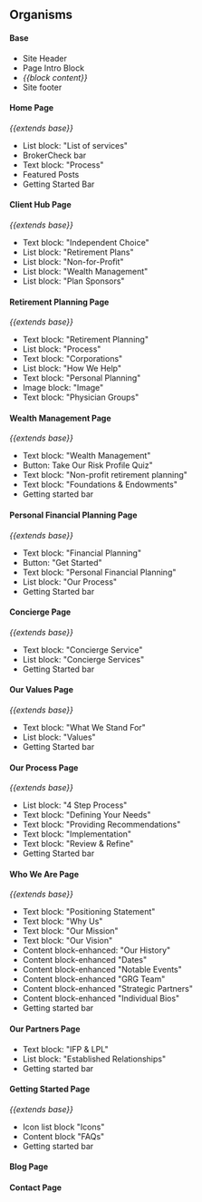 ## Organisms

#### Base

- Site Header
- Page Intro Block
- _{{block content}}_
- Site footer


#### Home Page

_{{extends base}}_

- List block: "List of services"
- BrokerCheck bar
- Text block: "Process"
- Featured Posts
- Getting Started Bar


#### Client Hub Page

_{{extends base}}_

- Text block: "Independent Choice"
- List block: "Retirement Plans"
- List block: "Non-for-Profit"
- List block: "Wealth Management"
- List block: "Plan Sponsors"


#### Retirement Planning Page

_{{extends base}}_

- Text block: "Retirement Planning"
- List block: "Process"
- Text block: "Corporations"
- List block: "How We Help"
- Text block: "Personal Planning"
- Image block: "Image"
- Text block: "Physician Groups"


#### Wealth Management Page

_{{extends base}}_

- Text block: "Wealth Management"
- Button: Take Our Risk Profile Quiz"
- Text block: "Non-profit retirement planning"
- Text block: "Foundations & Endowments"
- Getting started bar


#### Personal Financial Planning Page

_{{extends base}}_

- Text block: "Financial Planning"
- Button: "Get Started"
- Text block: "Personal Financial Planning"
- List block: "Our Process"
- Getting Started bar


#### Concierge Page

_{{extends base}}_

- Text block: "Concierge Service"
- List block: "Concierge Services"
- Getting Started bar


#### Our Values Page

_{{extends base}}_

- Text block: "What We Stand For"
- List block: "Values"
- Getting Started bar


#### Our Process Page

_{{extends base}}_

- List block: "4 Step Process"
- Text block: "Defining Your Needs"
- Text block: "Providing Recommendations"
- Text block: "Implementation"
- Text block: "Review & Refine"
- Getting Started bar


#### Who We Are Page

_{{extends base}}_

- Text block: "Positioning Statement"
- Text block: "Why Us"
- Text block: "Our Mission"
- Text block: "Our Vision"
- Content block-enhanced: "Our History"
- Content block-enhanced "Dates"
- Content block-enhanced "Notable Events"
- Content block-enhanced "GRG Team"
- Content block-enhanced "Strategic Partners"
- Content block-enhanced "Individual Bios"
- Getting started bar


#### Our Partners Page

- Text block: "IFP & LPL"
- List block: "Established Relationships"
- Getting started bar


#### Getting Started Page

_{{extends base}}_

- Icon list block "Icons"
- Content block "FAQs"
- Getting started bar


#### Blog Page



#### Contact Page
